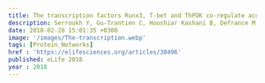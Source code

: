 ```yaml
---
title: The transcription factors Runx3, T-bet and ThPOK co-regulate acquisition of cytotoxic function by human Th1 lymphocytes
description: Serroukh Y, Gu-Trantien C, Hooshiar Kashani B, Defrance M, Vu Manh T.P, Azouz A, Detavernier A, Hoyois A,<strong> Das J</strong>, Bizet M, Pollet E, Tabbuso T, Calonne E, van Gisbergen K, Dalod M, Fuks F, Goriely S, Marchant A
date: 2018-02-28 15:01:35 +0300
image: '/images/The-transcription.webp'
tags: [Protein_Networks]
href : 'https://elifesciences.org/articles/30496'
published: eLife 2018
year : 2018
---
```

